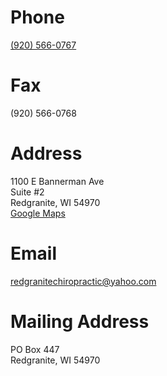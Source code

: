 <div id="wrapper" class="outer">
  <div id="first" class="inner">
    <h1>Phone</h1>
    <a href="tel:920-566-0767">(920) 566-0767</a>
  </div>
  <div id="second" class="inner">
    <h1>Fax</h1>
    (920) 566-0768
  </div>
  <div id="third" class="inner">
    <h1>Address</h1>
    1100 E Bannerman Ave<br>
    Suite #2<br>
    Redgranite, WI 54970<br>
    <a href="https://goo.gl/maps/XUKS7YL3vAdz7Vpk6" target="_blank">Google Maps</a>
  </div>
</div>
<div id="wrapper2" class="outer">
  <div id="first2" class="inner">
    <h1>Email</h1>
    <a href="mailto:redgranitechiropractic@yahoo.com">redgranitechiropractic@yahoo.com</a>
  </div>
  <div id="second2" class="inner">
    <h1>Mailing Address</h1>
    PO Box 447<br>
    Redgranite, WI 54970<br>
  </div>
</div>
